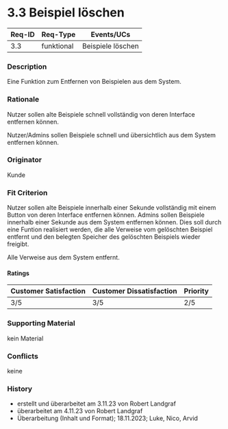 # 3.3 Beispiel löschen

| Req-ID | Req-Type | Events/UCs      |
|--------|----------|-----------------|
| 3.3    |funktional|Beispiele löschen|

### Description
Eine Funktion zum Entfernen von Beispielen aus dem System.

### Rationale
Nutzer sollen alte Beispiele schnell vollständig von deren Interface entfernen können.

Nutzer/Admins sollen Beispiele schnell und übersichtlich aus dem System entfernen können.

### Originator
Kunde

### Fit Criterion
Nutzer sollen alte Beispiele innerhalb einer Sekunde vollständig mit einem Button von deren Interface entfernen können.
Admins sollen Beispiele innerhalb einer Sekunde aus dem System entfernen können.
Dies soll durch eine Funtion realisiert werden, die alle Verweise vom gelöschten Beispiel entfernt 
und den belegten Speicher des gelöschten Beispiels wieder freigibt.

Alle Verweise aus dem System entfernt.

#### Ratings
| Customer Satisfaction | Customer Dissatisfaction | Priority |
|----------------------|-------------------------|----------|
| 3/5                  | 3/5                    | 2/5        |

### Supporting Material
kein Material

### Conflicts
keine

### History
- erstellt und überarbeitet am 3.11.23 von Robert Landgraf
- überarbeitet am 4.11.23 von Robert Landgraf
- Überarbeitung (Inhalt und Format); 18.11.2023; Luke, Nico, Arvid
